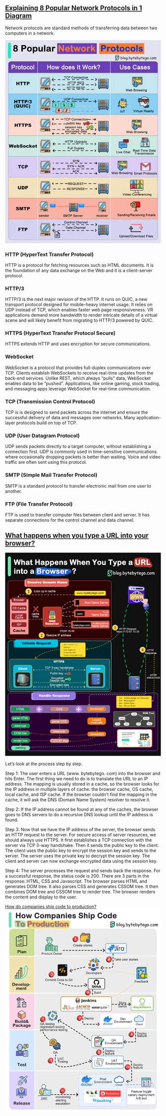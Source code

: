 ## [Explaining 8 Popular Network Protocols in 1 Diagram](https://blog.bytebytego.com/p/ep80-explaining-8-popular-network)

Network protocols are standard methods of transferring data between two computers in a network.

![ep80-explaining-8-popular-network.gif](https://raw.githubusercontent.com/duhongming1990/duhongming1990.github.io/master/images/ep80-explaining-8-popular-network.gif)

### HTTP (HyperText Transfer Protocol)

HTTP is a protocol for fetching resources such as HTML documents. It is the foundation of any data exchange on the
Web and it is a client-server protocol.

### HTTP/3

HTTP/3 is the next major revision of the HTTP. It runs on QUIC, a new transport protocol designed for mobile-heavy
internet usage. It relies on UDP instead of TCP, which enables faster web page responsiveness. VR applications demand
more bandwidth to render intricate details of a virtual scene and will likely benefit from migrating to HTTP/3
powered by QUIC.

### HTTPS (HyperText Transfer Protocol Secure)

HTTPS extends HTTP and uses encryption for secure communications.

### WebSocket

WebSocket is a protocol that provides full-duplex communications over TCP. Clients establish WebSockets to receive
real-time updates from the back-end services. Unlike REST, which always “pulls” data, WebSocket enables data to be
“pushed”. Applications, like online gaming, stock trading, and messaging apps leverage WebSocket for real-time
communication.

### TCP (Transmission Control Protocol)

TCP is is designed to send packets across the internet and ensure the successful delivery of data and messages over
networks. Many application-layer protocols build on top of TCP.

### UDP (User Datagram Protocol)

UDP sends packets directly to a target computer, without establishing a connection first. UDP is commonly used in
time-sensitive communications where occasionally dropping packets is better than waiting. Voice and video traffic are
often sent using this protocol.

### SMTP (Simple Mail Transfer Protocol)

SMTP is a standard protocol to transfer electronic mail from one user to another.

### FTP (File Transfer Protocol)

FTP is used to transfer computer files between client and server. It has separate connections for the control channel
and data channel.

## [What happens when you type a URL into your browser?](https://blog.bytebytego.com/p/what-happens-when-you-type-a-url)

![what-happens-when-you-type-a-url.gif](https://raw.githubusercontent.com/duhongming1990/duhongming1990.github.io/master/images/what-happens-when-you-type-a-url.gif)

Let’s look at the process step by step.

Step 1: The user enters a URL (www. bytebytego. com) into the browser and hits Enter. The first thing we need to do is
to translate the URL to an IP address. The mapping is usually stored in a cache, so the browser looks for the IP address
in multiple layers of cache: the browser cache, OS cache, local cache, and ISP cache. If the browser couldn’t find the
mapping in the cache, it will ask the DNS (Domain Name System) resolver to resolve it.

Step 2: If the IP address cannot be found at any of the caches, the browser goes to DNS servers to do a recursive DNS
lookup until the IP address is found.

Step 3: Now that we have the IP address of the server, the browser sends an HTTP request to the server. For secure
access of server resources, we should always use HTTPS. It first establishes a TCP connection with the server via TCP
3-way handshake. Then it sends the public key to the client. The client uses the public key to encrypt the session key
and sends to the server. The server uses the private key to decrypt the session key. The client and server can now
exchange encrypted data using the session key.

Step 4: The server processes the request and sends back the response. For a successful response, the status code is 200.
There are 3 parts in the response: HTML, CSS and Javascript. The browser parses HTML and generates DOM tree. It also
parses CSS and generates CSSOM tree. It then combines DOM tree and CSSOM tree to render tree. The browser renders the
content and display to the user.

[How do companies ship code to production?](https://blog.bytebytego.com/p/ep81-how-companies-ship-code-to-production)
![ep81-how-companies-ship-code-to-production.gif](https://raw.githubusercontent.com/duhongming1990/duhongming1990.github.io/master/images/ep81-how-companies-ship-code-to-production.gif)

